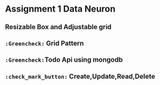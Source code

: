 # Assignment 1 Data Neuron

## Resizable Box and Adjustable grid

## `:Greencheck:` Grid Pattern

## `:Greencheck:`Todo Api using mongodb

## `:check_mark_button:` Create,Update,Read,Delete
